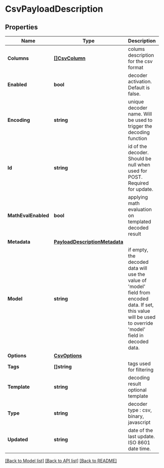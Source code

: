 # CsvPayloadDescription

## Properties

Name | Type | Description | Notes
------------ | ------------- | ------------- | -------------
**Columns** | [**[]CsvColumn**](CsvColumn.md) | colums description for the csv format | 
**Enabled** | **bool** | decoder activation. Default is false. | 
**Encoding** | **string** | unique decoder name. Will be used to trigger the decoding function | 
**Id** | **string** | id of the decoder. Should be null when used for POST. Required for update. | [optional] 
**MathEvalEnabled** | **bool** | applying math evaluation on templated decoded result | [optional] 
**Metadata** | [**PayloadDescriptionMetadata**](PayloadDescriptionMetadata.md) |  | [optional] 
**Model** | **string** | if empty, the decoded data will use the value of &#39;model&#39; field from encoded data. If set, this value will be used to override &#39;model&#39; field in decoded data. | [optional] 
**Options** | [**CsvOptions**](CsvOptions.md) |  | [optional] 
**Tags** | **[]string** | tags used for filtering | [optional] 
**Template** | **string** | decoding result optional template | [optional] 
**Type** | **string** | decoder type : csv, binary, javascript | [optional] 
**Updated** | **string** | date of the last update. ISO 8601 date time. | [optional] [readonly] 

[[Back to Model list]](../README.md#documentation-for-models) [[Back to API list]](../README.md#documentation-for-api-endpoints) [[Back to README]](../README.md)



